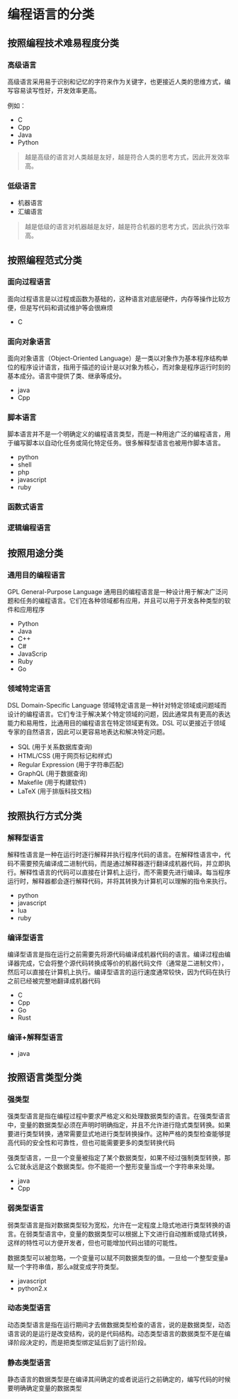 # 编程语言的分类

## 按照编程技术难易程度分类
### 高级语言
高级语言采用易于识别和记忆的字符来作为关键字，也更接近人类的思维方式，编写容易读写性好，开发效率更高。

例如：
- C
- Cpp
- Java
- Python

> 越是高级的语言对人类越是友好，越是符合人类的思考方式，因此开发效率高。

### 低级语言
- 机器语言
- 汇编语言

> 越是低级的语言对机器越是友好，越是符合机器的思考方式，因此执行效率高。

## 按照编程范式分类
### 面向过程语言
面向过程语言是以过程或函数为基础的，这种语言对底层硬件，内存等操作比较方便，但是写代码和调试维护等会很麻烦
- C

### 面向对象语言
面向对象语言（Object-Oriented Language）是一类以对象作为基本程序结构单位的程序设计语言，指用于描述的设计是以对象为核心，而对象是程序运行时刻的基本成分。语言中提供了类、继承等成分。
- java
- Cpp

### 脚本语言
脚本语言并不是一个明确定义的编程语言类型，而是一种用途广泛的编程语言，用于编写脚本以自动化任务或简化特定任务。很多解释型语言也被用作脚本语言。
- python
- shell
- php
- javascript
- ruby
  
### 函数式语言
  
### 逻辑编程语言
 
## 按照用途分类
### 通用目的编程语言
GPL General-Purpose Language 通用目的编程语言是一种设计用于解决广泛问题和任务的编程语言。它们在各种领域都有应用，并且可以用于开发各种类型的软件和应用程序
- Python
- Java
- C++
- C#
- JavaScrip
- Ruby
- Go

### 领域特定语言
DSL Domain-Specific Language 领域特定语言是一种针对特定领域或问题域而设计的编程语言。它们专注于解决某个特定领域的问题，因此通常具有更高的表达能力和易用性，比通用目的编程语言在特定领域更有效。DSL 可以更接近于领域专家的自然语言，因此可以更容易地表达和解决特定问题。
- SQL (用于关系数据库查询)
- HTML/CSS (用于网页标记和样式)
- Regular Expression (用于字符串匹配)
- GraphQL (用于数据查询)
- Makefile (用于构建软件)
- LaTeX (用于排版科技文档)

## 按照执行方式分类
### 解释型语言
解释性语言是一种在运行时逐行解释并执行程序代码的语言。在解释性语言中，代码不需要预先编译成二进制代码，而是通过解释器逐行翻译成机器代码，并立即执行。解释性语言的代码可以直接在计算机上运行，而不需要先进行编译。每当程序运行时，解释器都会逐行解释代码，并将其转换为计算机可以理解的指令来执行。
- python
- javascript
- lua
- ruby

### 编译型语言
编译型语言是指在运行之前需要先将源代码编译成机器代码的语言。编译过程由编译器完成，它会将整个源代码转换成等价的机器代码文件（通常是二进制文件），然后可以直接在计算机上执行。编译型语言的运行速度通常较快，因为代码在执行之前已经被完整地翻译成机器代码
- C
- Cpp
- Go
- Rust

### 编译+解释型语言
- java

## 按照语言类型分类
### 强类型
强类型语言是指在编程过程中要求严格定义和处理数据类型的语言。在强类型语言中，变量的数据类型必须在声明时明确指定，并且不允许进行隐式类型转换。如果要进行类型转换，通常需要显式地进行类型转换操作。这种严格的类型检查能够提高代码的安全性和可靠性，但也可能需要更多的类型转换代码

强类型语言，一旦一个变量被指定了某个数据类型，如果不经过强制类型转换，那么它就永远是这个数据类型。你不能把一个整形变量当成一个字符串来处理。
- java
- Cpp

### 弱类型语言
弱类型语言是指对数据类型较为宽松，允许在一定程度上隐式地进行类型转换的语言。在弱类型语言中，变量的数据类型可以根据上下文进行自动推断或隐式转换，这样的特性可以方便开发者，但也可能增加代码出错的可能性。

数据类型可以被忽略，一个变量可以赋不同数据类型的值。一旦给一个整型变量a赋一个字符串值，那么a就变成字符类型。
- javascript
- python2.x

### 动态类型语言
动态类型语言是指在运行期间才去做数据类型检查的语言，说的是数据类型，动态语言说的是运行是改变结构，说的是代码结构。动态类型语言的数据类型不是在编译阶段决定的，而是把类型绑定延后到了运行阶段。

### 静态类型语言
静态语言的数据类型是在编译其间确定的或者说运行之前确定的，编写代码的时候要明确确定变量的数据类型